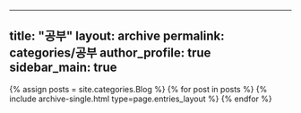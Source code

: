  ---
  title: "공부"
  layout: archive
  permalink: categories/공부
  author_profile: true
  sidebar_main: true
  ---
  
  {% assign posts = site.categories.Blog %}
  {% for post in posts %} {% include archive-single.html type=page.entries_layout %} {% endfor %}
